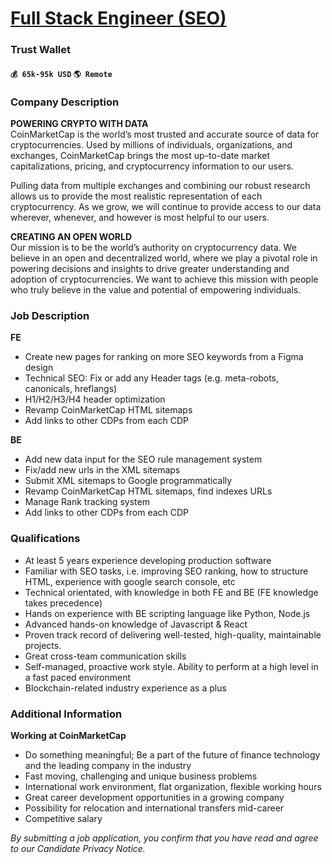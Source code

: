 # [Full Stack Engineer (SEO)](https://www.remotewlb.com/apply/full-stack-engineer-seo)  
### Trust Wallet  
#### `💰 65k-95k USD` `🌎 Remote`  

### Company Description

 **POWERING CRYPTO WITH DATA**  
CoinMarketCap is the world’s most trusted and accurate source of data for cryptocurrencies. Used by millions of individuals, organizations, and exchanges, CoinMarketCap brings the most up-to-date market capitalizations, pricing, and cryptocurrency information to our users.

Pulling data from multiple exchanges and combining our robust research allows us to provide the most realistic representation of each cryptocurrency. As we grow, we will continue to provide access to our data wherever, whenever, and however is most helpful to our users.

 **CREATING AN OPEN WORLD**  
Our mission is to be the world’s authority on cryptocurrency data. We believe in an open and decentralized world, where we play a pivotal role in powering decisions and insights to drive greater understanding and adoption of cryptocurrencies. We want to achieve this mission with people who truly believe in the value and potential of empowering individuals.

### Job Description

 **FE**

  * Create new pages for ranking on more SEO keywords from a Figma design
  * Technical SEO: Fix or add any Header tags (e.g. meta-robots, canonicals, hreflangs)
  * H1/H2/H3/H4 header optimization
  * Revamp CoinMarketCap HTML sitemaps
  * Add links to other CDPs from each CDP

 **BE**

  * Add new data input for the SEO rule management system
  * Fix/add new urls in the XML sitemaps
  * Submit XML sitemaps to Google programmatically
  * Revamp CoinMarketCap HTML sitemaps, find indexes URLs 
  * Manage Rank tracking system 
  * Add links to other CDPs from each CDP

### Qualifications

  * At least 5 years experience developing production software
  * Familiar with SEO tasks, i.e. improving SEO ranking, how to structure HTML, experience with google search console, etc 
  * Technical orientated, with knowledge in both FE and BE (FE knowledge takes precedence)
  * Hands on experience with BE scripting language like Python, Node.js 
  * Advanced hands-on knowledge of Javascript & React 
  * Proven track record of delivering well-tested, high-quality, maintainable projects.
  * Great cross-team communication skills
  * Self-managed, proactive work style. Ability to perform at a high level in a fast paced environment
  * Blockchain-related industry experience as a plus

### Additional Information

 **Working at CoinMarketCap**

  * Do something meaningful; Be a part of the future of finance technology and the leading company in the industry
  * Fast moving, challenging and unique business problems
  * International work environment, flat organization, flexible working hours
  * Great career development opportunities in a growing company
  * Possibility for relocation and international transfers mid-career
  * Competitive salary

 _By submitting a job application, you confirm that you have read and agree to our Candidate Privacy Notice._

